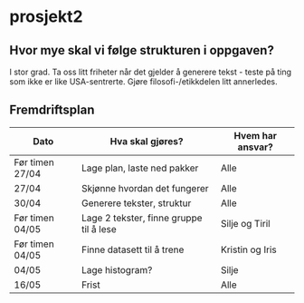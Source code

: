 # prosjekt2

## Hvor mye skal vi følge strukturen i oppgaven? 
I stor grad. Ta oss litt friheter når det gjelder å generere tekst - teste på ting som ikke er like USA-sentrerte. Gjøre filosofi-/etikkdelen litt annerledes. 

## Fremdriftsplan
| Dato            | Hva skal gjøres?                         | Hvem har ansvar? |
|-----------------|------------------------------------------|------------------|
| Før timen 27/04 | Lage plan, laste ned pakker              | Alle             |
| 27/04           | Skjønne hvordan det fungerer             | Alle             |
| 30/04           | Generere tekster, struktur               | Alle             |
| Før timen 04/05 | Lage 2 tekster, finne gruppe til å lese  | Silje og Tiril   |
| Før timen 04/05 | Finne datasett til å trene               | Kristin og Iris  |
| 04/05           | Lage histogram?                          | Silje            |
| 16/05           | Frist                                    | Alle             |
